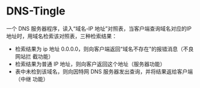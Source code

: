 # DNS-Tingle
一个 DNS 服务器程序，读入“域名-IP 地址”对照表，当客户端查询域名对应的IP 地址时，用域名检索该对照表，三种检索结果：
- 检索结果为 ip 地址 0.0.0.0，则向客户端返回“域名不存在”的报错消息（不良网站拦
截功能）
- 检索结果为普通 IP 地址，则向客户返回这个地址（服务器功能）
- 表中未检到该域名，则向因特网 DNS 服务器发出查询，并将结果返给客户端（中继
功能）
